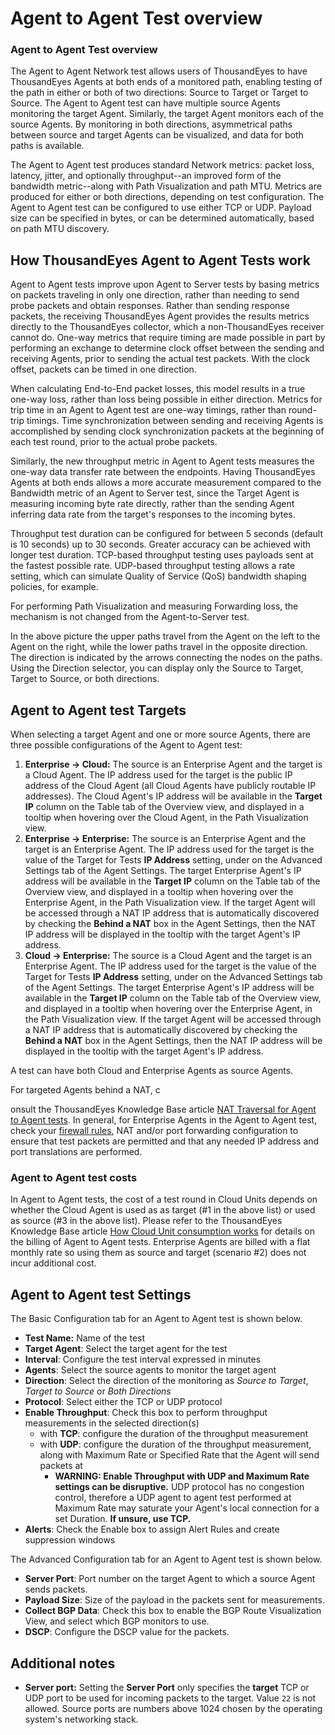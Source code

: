 # Agent to Agent Test overview

### Agent to Agent Test overview

The Agent to Agent Network test allows users of ThousandEyes to have ThousandEyes Agents at both ends of a monitored path, enabling testing of the path in either or both of two directions: Source to Target or Target to Source.  The Agent to Agent test can have multiple source Agents monitoring the target Agent. Similarly, the target Agent monitors each of the source Agents.  By monitoring in both directions, asymmetrical paths between source and target Agents can be visualized, and data for both paths is available.

The Agent to Agent test produces standard Network metrics: packet loss, latency, jitter, and optionally throughput--an improved form of the bandwidth metric--along with Path Visualization and path MTU. Metrics are produced for either or both directions, depending on test configuration. The Agent to Agent test can be configured to use either TCP or UDP.  Payload size can be specified in bytes, or can be determined automatically, based on path MTU discovery.  
 

## How ThousandEyes Agent to Agent Tests work

Agent to Agent tests improve upon Agent to Server tests by basing metrics on packets traveling in only one direction, rather than needing to send probe packets and obtain responses.  Rather than sending response packets, the receiving ThousandEyes Agent provides the results metrics directly to the ThousandEyes collector, which a non-ThousandEyes receiver cannot do.  One-way metrics that require timing are made possible in part by performing an exchange to determine clock offset between the sending and receiving Agents, prior to sending the actual test packets.  With the clock offset, packets can be timed in one direction.

When calculating End-to-End packet losses, this model results in a true one-way loss, rather than loss being possible in either direction. Metrics for trip time in an Agent to Agent test are one-way timings, rather than round-trip timings.  Time synchronization between sending and receiving Agents is accomplished by sending clock synchronization packets at the beginning of each test round, prior to the actual probe packets.

Similarly, the new throughput metric in Agent to Agent tests measures the one-way data transfer rate between the endpoints. Having ThousandEyes Agents at both ends allows a more accurate measurement compared to the Bandwidth metric of an Agent to Server test, since the Target Agent is measuring incoming byte rate directly, rather than the sending Agent inferring data rate from the target's responses to the incoming bytes.

Throughput test duration can be configured for between 5 seconds \(default is 10 seconds\) up to 30 seconds.  Greater accuracy can be achieved with longer test duration.  TCP-based throughput testing uses payloads sent at the fastest possible rate.  UDP-based throughput testing allows a rate setting, which can simulate Quality of Service \(QoS\) bandwidth shaping policies, for example.

For performing Path Visualization and measuring Forwarding loss, the mechanism is not changed from the Agent-to-Server test.

In the above picture the upper paths travel from the Agent on the left to the Agent on the right, while the lower paths travel in the opposite direction. The direction is indicated by the arrows connecting the nodes on the paths. Using the Direction selector, you can display only the Source to Target, Target to Source, or both directions.  
 

## Agent to Agent test Targets

When selecting a target Agent and one or more source Agents, there are three possible configurations of the Agent to Agent test:

1. **Enterprise → Cloud:** The source is an Enterprise Agent and the target is a Cloud Agent. The IP address used for the target is the public IP address of the Cloud Agent \(all Cloud Agents have publicly routable IP addresses\).  The Cloud Agent's IP address will be available in the **Target IP** column on the Table tab of the Overview view, and displayed in a tooltip when hovering over the Cloud Agent, in the Path Visualization view.
2. **Enterprise → Enterprise:** The source is an Enterprise Agent and the target is an Enterprise Agent. The IP address used for the target is the value of the Target for Tests **IP Address** setting, under on the Advanced Settings tab of the Agent Settings. The target Enterprise Agent's IP address will be available in the **Target IP** column on the Table tab of the Overview view, and displayed in a tooltip when hovering over the Enterprise Agent, in the Path Visualization view. If the target Agent will be accessed through a NAT IP address that is automatically discovered by checking the **Behind a NAT** box in the Agent Settings, then the NAT IP address will be displayed in the tooltip with the target Agent's IP address.
3. **Cloud → Enterprise:** The source is a Cloud Agent and the target is an Enterprise Agent. The IP address used for the target is the value of the Target for Tests **IP Address** setting, under on the Advanced Settings tab of the Agent Settings. The target Enterprise Agent's IP address will be available in the **Target IP** column on the Table tab of the Overview view, and displayed in a tooltip when hovering over the Enterprise Agent, in the Path Visualization view. If the target Agent will be accessed through a NAT IP address that is automatically discovered by checking the **Behind a NAT** box in the Agent Settings, then the NAT IP address will be displayed in the tooltip with the target Agent's IP address.

A test can have both Cloud and Enterprise Agents as source Agents.

For targeted Agents behind a NAT, c

onsult the ThousandEyes Knowledge Base article [NAT Traversal for Agent to Agent tests](https://success.thousandeyes.com/ViewArticle?articleIdParam=kA0E0000000CmnWKAS).  In general, for Enterprise Agents in the Agent to Agent test, check your [firewall rules](https://success.thousandeyes.com/PublicArticlePage?articleIdParam=kA044000000CnBtCAK), NAT and/or port forwarding configuration to ensure that test packets are permitted and that any needed IP address and port translations are performed.

### Agent to Agent test costs

In Agent to Agent tests, the cost of a test round in Cloud Units depends on whether the Cloud Agent is used as as target \(\#1 in the above list\) or used as source \(\#3 in the above list\). Please refer to the ThousandEyes Knowledge Base article [How Cloud Unit consumption works](https://success.thousandeyes.com/ViewArticle?articleIdParam=kA0E0000000CmmoKAC) for details on the billing of Agent to Agent tests. Enterprise Agents are billed with a flat monthly rate so using them as source and target \(scenario \#2\) does not incur additional cost.

## Agent to Agent test Settings

The Basic Configuration tab for an Agent to Agent test is shown below.

* **Test Name:** Name of the test
* **Target Agent**: Select the target agent for the test
* **Interval**: Configure the test interval expressed in minutes
* **Agents**: Select the source agents to monitor the target agent
* **Direction**: Select the direction of the monitoring as _Source to Target_, _Target to Source_ or _Both Directions_
* **Protocol**: Select either the TCP or UDP protocol
* **Enable Throughput**: Check this box to perform throughput measurements in the selected direction\(s\)
  * with **TCP**: configure the duration of the throughput measurement
  * with **UDP**: configure the duration of the throughput measurement, along with Maximum Rate or Specified Rate that the Agent will send packets at
    * **WARNING: Enable Throughput with UDP and Maximum Rate settings can be disruptive.** UDP protocol has no congestion control, therefore a UDP agent to agent test performed at Maximum Rate may saturate your Agent's local connection for a set Duration. **If unsure, use TCP.**
* **Alerts**: Check the Enable box to assign Alert Rules and create suppression windows

  
The Advanced Configuration tab for an Agent to Agent test is shown below.

* **Server Port**: Port number on the target Agent to which a source Agent sends packets.
* **Payload Size**: Size of the payload in the packets sent for measurements.
* **Collect BGP Data**: Check this box to enable the BGP Route Visualization View, and select which BGP monitors to use.
* **DSCP**: Configure the DSCP value for the packets.

## Additional notes

* **Server port:** Setting the **Server Port** only specifies the **target** TCP or UDP port to be used for incoming packets to the target. Value `22` is not allowed. Source ports are numbers above 1024 chosen by the operating system's networking stack.

